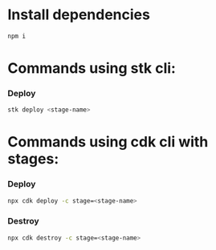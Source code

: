 
# Install dependencies
```sh
npm i
```

# Commands using stk cli:

### Deploy
```sh
stk deploy <stage-name>
```


# Commands using cdk cli with stages:

### Deploy
```sh
npx cdk deploy -c stage=<stage-name>
```

### Destroy
```sh
npx cdk destroy -c stage=<stage-name>
```